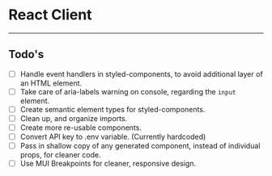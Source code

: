 # React Client

---

## Todo's

- [ ] Handle event handlers in styled-components, to avoid additional layer of an HTML element.
- [ ] Take care of aria-labels warning on console, regarding the `input` element.
- [ ] Create semantic element types for styled-components.
- [ ] Clean up, and organize imports.
- [ ] Create more re-usable components.
- [ ] Convert API key to .env variable. (Currently hardcoded)
- [ ] Pass in shallow copy of any generated component, instead of individual props, for cleaner code.
- [ ] Use MUI Breakpoints for cleaner, responsive design.